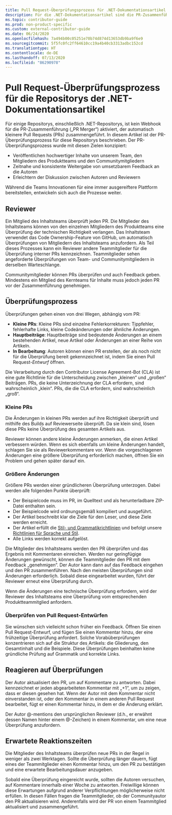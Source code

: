```yaml
---
title: Pull Request-Überprüfungsprozess für .NET-Dokumentationsartikel
description: Für die .NET-Dokumentationsartikel sind die PR-Zusammenführungswebhooks nicht aktiviert. In diesem Artikel wird der PR-Prozess für diese Repositorys beschrieben.
ms.topic: contributor-guide
ms.prod: non-product-specific
ms.custom: external-contributor-guide
ms.date: 06/24/2020
ms.openlocfilehash: 7a494b00c05251e70b74d874d13653db9ba9f6e9
ms.sourcegitcommit: 5f5fc0fc2ff64610cc19a4b40cb3313adbc152cd
ms.translationtype: HT
ms.contentlocale: de-DE
ms.lasthandoff: 07/13/2020
ms.locfileid: "86290978"
---
```

# <a name="pull-request-review-process-for-the-net-docs-repositories"></a>Pull Request-Überprüfungsprozess für die Repositorys der .NET-Dokumentationsartikel

Für einige Repositorys, einschließlich .NET-Repositorys, ist kein Webhook für die PR-Zusammenführung („PR Merger“) aktiviert, der automatisch kleinere Pull Requests (PRs) zusammengeführt. In diesem Artikel ist der PR-Überprüfungsprozess für diese Repositorys beschrieben. Der PR-Überprüfungsprozess wurde mit diesen Zielen konzipiert:

- Veröffentlichen hochwertiger Inhalte von unserem Team, den Mitgliedern des Produktteams und den Communitymitgliedern
- Zeitnahe und konsistente Weitergabe von umsetzbarem Feedback an die Autoren
- Erleichtern der Diskussion zwischen Autoren und Reviewern

Während die Teams Innovationen für eine immer ausgereiftere Plattform bereitstellen, entwickeln sich auch die Prozesse weiter.

## <a name="reviewers"></a>Reviewer

Ein Mitglied des Inhaltsteams überprüft jeden PR. Die Mitglieder des Inhaltsteams können von den einzelnen Mitgliedern des Produktteams eine Überprüfung der technischen Richtigkeit verlangen. Das Inhaltsteam verwendet das Code Ownership-Feature von GitHub, um automatisch Überprüfungen von Mitgliedern des Inhaltsteams anzufordern. Als Teil dieses Prozesses kann ein Reviewer andere Teammitglieder für die Überprüfung interner PRs kennzeichnen. Teammitglieder sehen angeforderte Überprüfungen von Team- und Communitymitgliedern in derselben Warteschlange.

Communitymitglieder können PRs überprüfen und auch Feedback geben. Mindestens ein Mitglied des Kernteams für Inhalte muss jedoch jeden PR vor der Zusammenführung genehmigen.

## <a name="review-process"></a>Überprüfungsprozess

Überprüfungen gehen einen von drei Wegen, abhängig vom PR:

- **Kleine PRs**: Kleine PRs sind einzelne Fehlerkorrekturen: Tippfehler, fehlerhafte Links, kleine Codeänderungen oder ähnliche Änderungen.
- **Hauptbeiträge**: Hauptbeiträge sind bedeutende Änderungen an einem bestehenden Artikel, neue Artikel oder Änderungen an einer Reihe von Artikeln.
- **In Bearbeitung**: Autoren können einen PR erstellen, der als noch nicht für die Überprüfung bereit gekennzeichnet ist, indem Sie einen Pull Request-*Entwurf* öffnen.

Die Verarbeitung durch den Contributor License Agreement-Bot (CLA) ist eine gute Richtlinie für die Unterscheidung zwischen „kleinen“ und „großen“ Beiträgen. PRs, die keine Unterzeichnung der CLA erfordern, sind wahrscheinlich „klein“. PRs, die die CLA erfordern, sind wahrscheinlich „groß“.

### <a name="small-prs"></a>Kleine PRs

Die Änderungen in kleinen PRs werden auf ihre Richtigkeit überprüft und mithilfe des Builds auf Reviewerseite überprüft. Da sie klein sind, lösen diese PRs keine Überprüfung des gesamten Artikels aus. 

Reviewer können andere kleine Änderungen anmerken, die einen Artikel verbessern würden. Wenn es sich ebenfalls um kleine Änderungen handelt, schlagen Sie sie als Reviewerkommentare vor. Wenn die vorgeschlagenen Änderungen eine größere Überprüfung erforderlich machen, öffnen Sie ein Problem und gehen später darauf ein. 

### <a name="larger-changes"></a>Größere Änderungen

Größere PRs werden einer gründlicheren Überprüfung unterzogen. Dabei werden alle folgenden Punkte überprüft:

- Der Beispielcode muss im PR, im Quelltext und als herunterladbare ZIP-Datei enthalten sein.
- Der Beispielcode wird ordnungsgemäß kompiliert und ausgeführt.
- Der Artikel beschreibt klar die Ziele für den Leser, und diese Ziele werden erreicht.
- Der Artikel erfüllt die [Stil- und Grammatikrichtlinien](dotnet-style-guide.md) und befolgt unsere [Richtlinien für Sprache und Stil](dotnet-voice-tone.md).
- Alle Links werden korrekt aufgelöst.

Die Mitglieder des Inhaltsteams werden den PR überprüfen und das Ergebnis mit Kommentaren einreichen. Werden nur geringfügige Änderungen gewünscht, können die Teammitglieder den PR mit dem Feedback „genehmigen“. Der Autor kann dann auf das Feedback eingehen und den PR zusammenführen. Nach den meisten Überprüfungen sind Änderungen erforderlich. Sobald diese eingearbeitet wurden, führt der Reviewer erneut eine Überprüfung durch.

Wenn die Änderungen eine technische Überprüfung erfordern, wird der Reviewer des Inhaltsteams eine Überprüfung vom entsprechenden Produktteammitglied anfordern.

### <a name="review-draft-pull-requests"></a>Überprüfen von Pull Request-Entwürfen

Sie wünschen sich vielleicht schon früher ein Feedback. Öffnen Sie einen Pull Request-Entwurf, und fügen Sie einen Kommentar hinzu, der eine frühzeitige Überprüfung anfordert. Solche Vorabüberprüfungen konzentrieren sich auf die Struktur des Artikels: die Gliederung, den Gesamtinhalt und die Beispiele. Diese Überprüfungen beinhalten keine gründliche Prüfung auf Grammatik und korrekte Links.

## <a name="respond-to-reviews"></a>Reagieren auf Überprüfungen

Der Autor aktualisiert den PR, um auf Kommentare zu antworten. Dabei kennzeichnet er jeden abgearbeiteten Kommentar mit „+1“, um zu zeigen, dass er diesen gesehen hat. Wenn der Autor mit dem Kommentar nicht einverstanden ist, oder den Kommentar in einem anderen Pull Request bearbeitet, fügt er einen Kommentar hinzu, in dem er die Änderung erklärt.

Der Autor @-mentions den ursprünglichen Reviewer (d.h., er erwähnt dessen Namen hinter einem @-Zeichen) in einem Kommentar, um eine neue Überprüfung anzufordern. 

## <a name="response-time-expectations"></a>Erwartete Reaktionszeiten

Die Mitglieder des Inhaltsteams überprüfen neue PRs in der Regel in weniger als zwei Werktagen. Sollte die Überprüfung länger dauern, fügt eines der Teammitglieder einen Kommentar hinzu, um den PR zu bestätigen und eine erwartete Bearbeitungsdauer anzugeben.

Sobald eine Überprüfung eingereicht wurde, sollten die Autoren versuchen, auf Kommentare innerhalb einer Woche zu antworten. Freiwillige können diese Erwartungen aufgrund anderer Verpflichtungen möglicherweise nicht erfüllen. In diesen Fällen fragen die Teammitglieder, ob der Communityautor den PR aktualisieren wird. Anderenfalls wird der PR von einem Teammitglied aktualisiert und zusammengeführt.
